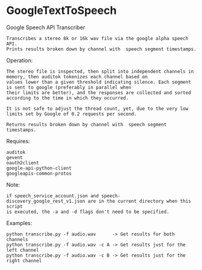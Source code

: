 # GoogleTextToSpeech
Google Speech API Transcriber

	Transcribes a stereo 8k or 16k wav file via the google alpha speech API. 
	Prints results broken down by channel with  speech segment timestamps. 
    
Operation:

	The stereo file is inspected, then split into independent channels in memory, then auditok tokenizes each channel based on 
	values lower than a given threshold indicating silence. Each segment is sent to google (preferably in parallel when 
	their limits are better), and the responses are collected and sorted according to the time in which they occurred. 
    
	It is not safe to adjust the thread count, yet, due to the very low limits set by Google of 0.2 requests per second.

	Returns results broken down by channel with  speech segment timestamps. 

Requires:

	auditok
	gevent
	oauth2client
	google-api-python-client
 	googleapis-common-protos

Note:

	if speech_service_account.json and speech-discovery_google_rest_v1.json are in the current directory when this script
	is executed, the -a and -d flags don't need to be specified. 

Examples:

	python transcribe.py -f audio.wav      -> Get results for both channels
	python transcribe.py -f audio.wav -c A -> Get results just for the left channel
	python transcribe.py -f audio.wav -c B -> Get results just for the right channel
